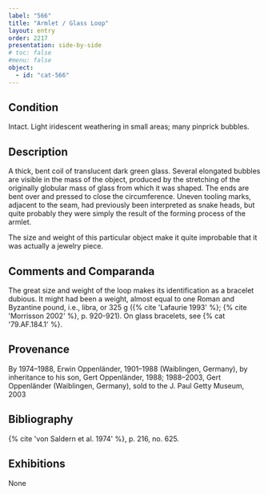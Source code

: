 ```yaml
---
label: "566"
title: "Armlet / Glass Loop"
layout: entry
order: 2217
presentation: side-by-side
# toc: false
#menu: false 
object:
  - id: "cat-566"
---
```


## Condition

Intact. Light iridescent weathering in small areas; many pinprick bubbles.

## Description

A thick, bent coil of translucent dark green glass. Several elongated bubbles are visible in the mass of the object, produced by the stretching of the originally globular mass of glass from which it was shaped. The ends are bent over and pressed to close the circumference. Uneven tooling marks, adjacent to the seam, had previously been interpreted as snake heads, but quite probably they were simply the result of the forming process of the armlet.

The size and weight of this particular object make it quite improbable that it was actually a jewelry piece.

## Comments and Comparanda

The great size and weight of the loop makes its identification as a bracelet dubious. It might had been a weight, almost equal to one Roman and Byzantine pound, i.e., libra, or 325 g ({% cite 'Lafaurie 1993' %}; {% cite 'Morrisson 2002' %}, p. 920-921). On glass bracelets, see {% cat '79.AF.184.1' %}.

## Provenance

By 1974–1988, Erwin Oppenländer, 1901–1988 (Waiblingen, Germany), by inheritance to his son, Gert Oppenländer, 1988; 1988–2003, Gert Oppenländer (Waiblingen, Germany), sold to the J. Paul Getty Museum, 2003

## Bibliography

{% cite 'von Saldern et al. 1974' %}, p. 216, no. 625.

## Exhibitions

None